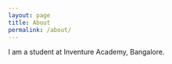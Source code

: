 ```yaml
---
layout: page
title: About
permalink: /about/
---
```


I am a student at Inventure Academy, Bangalore. 
